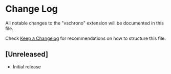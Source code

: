 # Change Log

All notable changes to the "vschrono" extension will be documented in this file.

Check [Keep a Changelog](http://keepachangelog.com/) for recommendations on how to structure this file.

## [Unreleased]

- Initial release